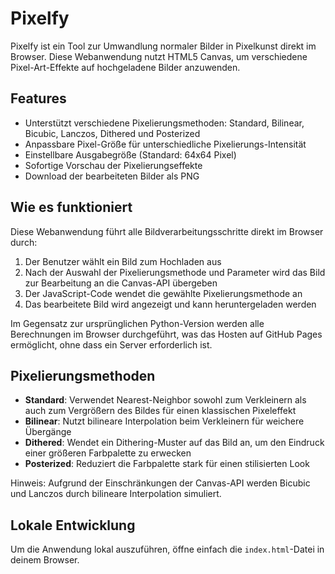 # Pixelfy

Pixelfy ist ein Tool zur Umwandlung normaler Bilder in Pixelkunst direkt im Browser. Diese Webanwendung nutzt HTML5 Canvas, um verschiedene Pixel-Art-Effekte auf hochgeladene Bilder anzuwenden.

## Features

- Unterstützt verschiedene Pixelierungsmethoden: Standard, Bilinear, Bicubic, Lanczos, Dithered und Posterized
- Anpassbare Pixel-Größe für unterschiedliche Pixelierungs-Intensität
- Einstellbare Ausgabegröße (Standard: 64x64 Pixel)
- Sofortige Vorschau der Pixelierungseffekte
- Download der bearbeiteten Bilder als PNG

## Wie es funktioniert

Diese Webanwendung führt alle Bildverarbeitungsschritte direkt im Browser durch:

1. Der Benutzer wählt ein Bild zum Hochladen aus
2. Nach der Auswahl der Pixelierungsmethode und Parameter wird das Bild zur Bearbeitung an die Canvas-API übergeben
3. Der JavaScript-Code wendet die gewählte Pixelierungsmethode an
4. Das bearbeitete Bild wird angezeigt und kann heruntergeladen werden

Im Gegensatz zur ursprünglichen Python-Version werden alle Berechnungen im Browser durchgeführt, was das Hosten auf GitHub Pages ermöglicht, ohne dass ein Server erforderlich ist.

## Pixelierungsmethoden

- **Standard**: Verwendet Nearest-Neighbor sowohl zum Verkleinern als auch zum Vergrößern des Bildes für einen klassischen Pixeleffekt
- **Bilinear**: Nutzt bilineare Interpolation beim Verkleinern für weichere Übergänge
- **Dithered**: Wendet ein Dithering-Muster auf das Bild an, um den Eindruck einer größeren Farbpalette zu erwecken
- **Posterized**: Reduziert die Farbpalette stark für einen stilisierten Look

Hinweis: Aufgrund der Einschränkungen der Canvas-API werden Bicubic und Lanczos durch bilineare Interpolation simuliert.

## Lokale Entwicklung

Um die Anwendung lokal auszuführen, öffne einfach die `index.html`-Datei in deinem Browser.